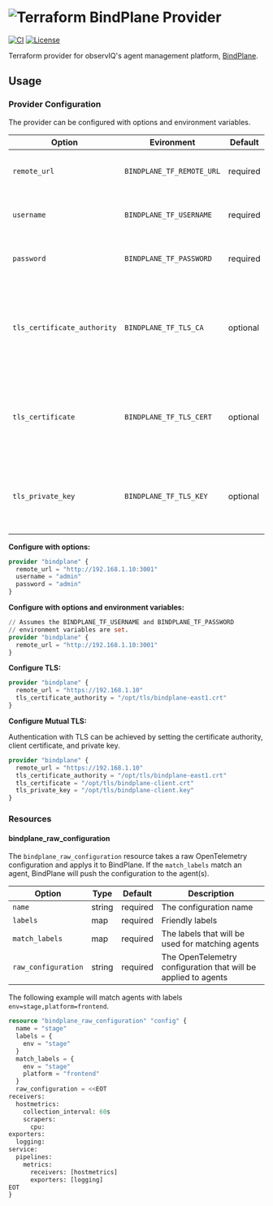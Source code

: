 ![Terraform](https://img.shields.io/badge/terraform-%235835CC.svg?style=for-the-badge&logo=terraform&logoColor=white) BindPlane Provider
==========================

[![CI](https://github.com/observIQ/terraform-provider-bindplane/actions/workflows/ci.yml/badge.svg)](https://github.com/observIQ/terraform-provider-bindplane/actions/workflows/ci.yml)
[![License](https://img.shields.io/badge/License-Apache%202.0-blue.svg)](https://opensource.org/licenses/Apache-2.0)

Terraform provider for observIQ's agent management platform, [BindPlane](https://github.com/observIQ/bindplane).

## Usage

### Provider Configuration

The provider can be configured with options
and environment variables.

| Option                      | Evironment               | Default  | Description                  |
| --------------------------- | ------------------------ | -------- | ---------------------------- |
| `remote_url`                | `BINDPLANE_TF_REMOTE_URL` | required | The URL for the BindPlane server  |
| `username`                  | `BINDPLANE_TF_USERNAME`   | required | The BindPlane basic auth username |
| `password`                  | `BINDPLANE_TF_PASSWORD`   | required | The BindPlane basic auth password |
| `tls_certificate_authority` | `BINDPLANE_TF_TLS_CA`     | optional | Path to x509 PEM encoded certificate authority to trust when connecting to BindPlane |
| `tls_certificate`           | `BINDPLANE_TF_TLS_CERT`   | optional | Path to x509 PEM encoded client certificate to use when mTLS is desired |
| `tls_private_key`           | `BINDPLANE_TF_TLS_KEY`    | optional | Path to x509 PEM encoded private key to use when mTLS is desired |

**Configure with options:**

```tf
provider "bindplane" {
  remote_url = "http://192.168.1.10:3001"
  username = "admin"
  password = "admin"
}
```

**Configure with options and environment variables:**

```tf
// Assumes the BINDPLANE_TF_USERNAME and BINDPLANE_TF_PASSWORD
// environment variables are set.
provider "bindplane" {
  remote_url = "http://192.168.1.10:3001"
}
```

**Configure TLS:**

```tf
provider "bindplane" {
  remote_url = "https://192.168.1.10"
  tls_certificate_authority = "/opt/tls/bindplane-east1.crt"
}
```

**Configure Mutual TLS:**

Authentication with TLS can be achieved by setting the certificate authority,
client certificate, and private key.

```tf
provider "bindplane" {
  remote_url = "https://192.168.1.10"
  tls_certificate_authority = "/opt/tls/bindplane-east1.crt"
  tls_certificate = "/opt/tls/bindplane-client.crt"
  tls_private_key = "/opt/tls/bindplane-client.key"
}
```

### Resources

#### bindplane_raw_configuration

The `bindplane_raw_configuration` resource takes a raw OpenTelemetry configuration and applys it
to BindPlane. If the `match_labels` match an agent, BindPlane will push the configuration to the agent(s).

| Option              | Type   | Default  | Description                  |
| ------------------- | -----  | -------- | ---------------------------- |
| `name`              | string | required | The configuration name                                         |
| `labels`            | map    | required | Friendly labels                                                |
| `match_labels`      | map    | required | The labels that will be used for matching agents               |
| `raw_configuration` | string | required | The OpenTelemetry configuration that will be applied to agents |

The following example will match agents with labels `env=stage,platform=frontend`.

```tf
resource "bindplane_raw_configuration" "config" {
  name = "stage"
  labels = {
    env = "stage"
  }
  match_labels = {
    env = "stage"
    platform = "frontend"
  }
  raw_configuration = <<EOT
receivers:
  hostmetrics:
    collection_interval: 60s
    scrapers:
      cpu:
exporters:
  logging:
service:
  pipelines:
    metrics:
      receivers: [hostmetrics]
      exporters: [logging]
EOT
}
```
